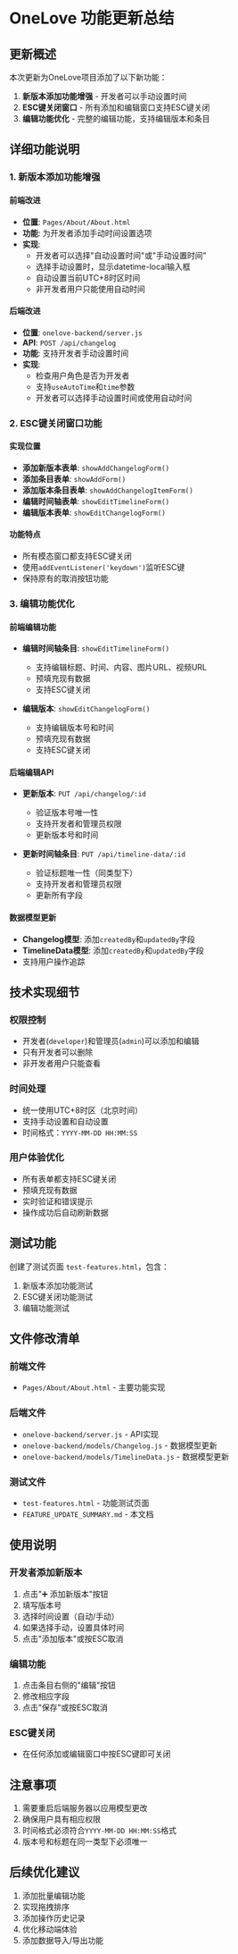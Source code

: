 # OneLove 功能更新总结

## 更新概述

本次更新为OneLove项目添加了以下新功能：

1. **新版本添加功能增强** - 开发者可以手动设置时间
2. **ESC键关闭窗口** - 所有添加和编辑窗口支持ESC键关闭
3. **编辑功能优化** - 完整的编辑功能，支持编辑版本和条目

## 详细功能说明

### 1. 新版本添加功能增强

#### 前端改进
- **位置**: `Pages/About/About.html`
- **功能**: 为开发者添加手动时间设置选项
- **实现**:
  - 开发者可以选择"自动设置时间"或"手动设置时间"
  - 选择手动设置时，显示datetime-local输入框
  - 自动设置当前UTC+8时区时间
  - 非开发者用户只能使用自动时间

#### 后端改进
- **位置**: `onelove-backend/server.js`
- **API**: `POST /api/changelog`
- **功能**: 支持开发者手动设置时间
- **实现**:
  - 检查用户角色是否为开发者
  - 支持`useAutoTime`和`time`参数
  - 开发者可以选择手动设置时间或使用自动时间

### 2. ESC键关闭窗口功能

#### 实现位置
- **添加新版本表单**: `showAddChangelogForm()`
- **添加条目表单**: `showAddForm()`
- **添加版本条目表单**: `showAddChangelogItemForm()`
- **编辑时间轴表单**: `showEditTimelineForm()`
- **编辑版本表单**: `showEditChangelogForm()`

#### 功能特点
- 所有模态窗口都支持ESC键关闭
- 使用`addEventListener('keydown')`监听ESC键
- 保持原有的取消按钮功能

### 3. 编辑功能优化

#### 前端编辑功能
- **编辑时间轴条目**: `showEditTimelineForm()`
  - 支持编辑标题、时间、内容、图片URL、视频URL
  - 预填充现有数据
  - 支持ESC键关闭
  
- **编辑版本**: `showEditChangelogForm()`
  - 支持编辑版本号和时间
  - 预填充现有数据
  - 支持ESC键关闭

#### 后端编辑API
- **更新版本**: `PUT /api/changelog/:id`
  - 验证版本号唯一性
  - 支持开发者和管理员权限
  - 更新版本号和时间

- **更新时间轴条目**: `PUT /api/timeline-data/:id`
  - 验证标题唯一性（同类型下）
  - 支持开发者和管理员权限
  - 更新所有字段

#### 数据模型更新
- **Changelog模型**: 添加`createdBy`和`updatedBy`字段
- **TimelineData模型**: 添加`createdBy`和`updatedBy`字段
- 支持用户操作追踪

## 技术实现细节

### 权限控制
- 开发者(`developer`)和管理员(`admin`)可以添加和编辑
- 只有开发者可以删除
- 非开发者用户只能查看

### 时间处理
- 统一使用UTC+8时区（北京时间）
- 支持手动设置和自动设置
- 时间格式：`YYYY-MM-DD HH:MM:SS`

### 用户体验优化
- 所有表单都支持ESC键关闭
- 预填充现有数据
- 实时验证和错误提示
- 操作成功后自动刷新数据

## 测试功能

创建了测试页面 `test-features.html`，包含：
1. 新版本添加功能测试
2. ESC键关闭功能测试
3. 编辑功能测试

## 文件修改清单

### 前端文件
- `Pages/About/About.html` - 主要功能实现

### 后端文件
- `onelove-backend/server.js` - API实现
- `onelove-backend/models/Changelog.js` - 数据模型更新
- `onelove-backend/models/TimelineData.js` - 数据模型更新

### 测试文件
- `test-features.html` - 功能测试页面
- `FEATURE_UPDATE_SUMMARY.md` - 本文档

## 使用说明

### 开发者添加新版本
1. 点击"➕ 添加新版本"按钮
2. 填写版本号
3. 选择时间设置（自动/手动）
4. 如果选择手动，设置具体时间
5. 点击"添加版本"或按ESC取消

### 编辑功能
1. 点击条目右侧的"编辑"按钮
2. 修改相应字段
3. 点击"保存"或按ESC取消

### ESC键关闭
- 在任何添加或编辑窗口中按ESC键即可关闭

## 注意事项

1. 需要重启后端服务器以应用模型更改
2. 确保用户具有相应权限
3. 时间格式必须符合`YYYY-MM-DD HH:MM:SS`格式
4. 版本号和标题在同一类型下必须唯一

## 后续优化建议

1. 添加批量编辑功能<br />
2. 实现拖拽排序<br />
3. 添加操作历史记录<br />
4. 优化移动端体验<br />
5. 添加数据导入/导出功能